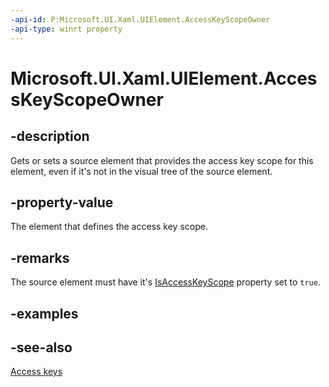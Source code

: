 ```yaml
---
-api-id: P:Microsoft.UI.Xaml.UIElement.AccessKeyScopeOwner
-api-type: winrt property
---
```


<!-- Property syntax
public Microsoft.UI.Xaml.DependencyObject AccessKeyScopeOwner { get;  set; }
-->

# Microsoft.UI.Xaml.UIElement.AccessKeyScopeOwner

## -description

Gets or sets a source element that provides the access key scope for this element, even if it's not in the visual tree of the source element.

## -property-value

The element that defines the access key scope.

## -remarks

The source element must have it's [IsAccessKeyScope](uielement_isaccesskeyscope.md) property set to `true`.

## -examples

## -see-also

[Access keys](/windows/apps/design/input/access-keys)
